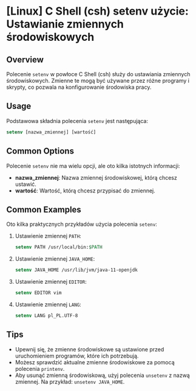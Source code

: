 # [Linux] C Shell (csh) setenv użycie: Ustawianie zmiennych środowiskowych

## Overview
Polecenie `setenv` w powłoce C Shell (csh) służy do ustawiania zmiennych środowiskowych. Zmienne te mogą być używane przez różne programy i skrypty, co pozwala na konfigurowanie środowiska pracy.

## Usage
Podstawowa składnia polecenia `setenv` jest następująca:

```csh
setenv [nazwa_zmiennej] [wartość]
```

## Common Options
Polecenie `setenv` nie ma wielu opcji, ale oto kilka istotnych informacji:

- **nazwa_zmiennej**: Nazwa zmiennej środowiskowej, którą chcesz ustawić.
- **wartość**: Wartość, którą chcesz przypisać do zmiennej.

## Common Examples
Oto kilka praktycznych przykładów użycia polecenia `setenv`:

1. Ustawienie zmiennej `PATH`:

   ```csh
   setenv PATH /usr/local/bin:$PATH
   ```

2. Ustawienie zmiennej `JAVA_HOME`:

   ```csh
   setenv JAVA_HOME /usr/lib/jvm/java-11-openjdk
   ```

3. Ustawienie zmiennej `EDITOR`:

   ```csh
   setenv EDITOR vim
   ```

4. Ustawienie zmiennej `LANG`:

   ```csh
   setenv LANG pl_PL.UTF-8
   ```

## Tips
- Upewnij się, że zmienne środowiskowe są ustawione przed uruchomieniem programów, które ich potrzebują.
- Możesz sprawdzić aktualne zmienne środowiskowe za pomocą polecenia `printenv`.
- Aby usunąć zmienną środowiskową, użyj polecenia `unsetenv` z nazwą zmiennej. Na przykład: `unsetenv JAVA_HOME`.